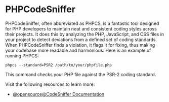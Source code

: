 # PHPCodeSniffer

PHPCodeSniffer, often abbreviated as PHPCS, is a fantastic tool designed for PHP developers to maintain neat and consistent coding styles across their projects. It does this by analyzing the PHP, JavaScript, and CSS files in your project to detect deviations from a defined set of coding standards. When PHPCodeSniffer finds a violation, it flags it for fixing, thus making your codebase more readable and harmonious. Here is an example of running PHPCS:

```shell
phpcs --standard=PSR2 /path/to/your/phpfile.php 
```

This command checks your PHP file against the PSR-2 coding standard.

Visit the following resources to learn more:

- [@opensource@CodeSniffer Documentation](https://github.com/squizlabs/PHP_CodeSniffer/wiki)
